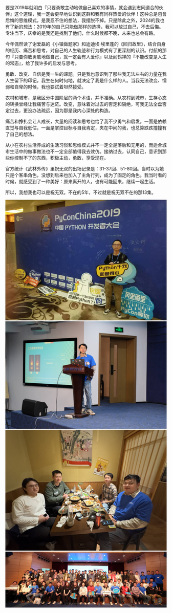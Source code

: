 <!--
.. title: 不在的5年
.. slug: bu-zai-de-5nian
.. date: 2024-11-25 22:17:26 UTC+08:00
.. tags: 人生感悟
.. category: 非技术
.. link: 
.. description: 
.. type: text
-->

要是2019年就明白『只要勇敢主动地做自己喜欢的事情，就会遇到志同道合的伙伴』这个道理，我一定会更早地认识到这群和我有同样热爱的伙伴！这种总是包含后悔的思维模式，是我忍不住的想法，我摆脱不掉。只是除此之外，2024的我也有了新的想法：2019年的自己只能做那样的选择，我可以放过自己，不去后悔。专注当下，庆幸的是我还是找到了他们，什么时候都不晚，未来也总会有路。

今年偶然读了谢爱磊的《小镇做题家》和迪迪埃·埃里蓬的《回归故里》，结合自身的经历、痛苦和思考，对自己的人生轨迹和行为模式有了更深刻的认识。付航的那句『只要你敢勇敢地做自己，就一定会有人爱你』以及阎鹤祥的『不能改变是人生的常态』，给了我许多的启发与思考。

勇敢、改变、自信是我一生的课题。只是我也意识到了那些我无法左右的力量在我人生留下的印记，我生在何时何地，就决定了我是什么样的人。当我无法改变、懦弱和自卑的时候，我也要试着坦然接受。

农村和城市，是我区分中国阶层的两个术语，并不准确。从农村到城市，生存心态的转换曾经让我痛苦与迷茫。改变，意味着对过去的否定和隔绝，可我无法全盘否定过去，更没办法疏远，因为那是我内心深处的构造。

痛苦和挣扎会让人成长，大量的阅读和思考也给了我不少勇气和启发。一面是依赖直觉与自我低估，一面是掌控目标与自我肯定，夹在中间的我，也总算跌跌撞撞有了自己的想法。

从小在农村生活养成的生活习惯和思维模式并不一定全是落后和无用的，而适合城市生活中的做事做法也不一定全部值得我去效仿。接纳过去，认同自己，意识到那些你控制不了的东西，积极主动，勇敢，享受现在。

官方统计《武林外传》里祝无双的出场记录是：31-37回、51-80回。当时以为她只是个客串角色，没想到后来也加入了主角行列，成为了固定的角色。我当时看的时候，就感受到了一种美好：原来离开的人，也有可能回来，继续一起生活。

所以，我想我也可以是祝无双。不在的5年，不过就是祝无双不在的那13集。

![me at pycon china 2019](/images/me_at_pychina_2019.jpg "Me at pycon china 2019")
![me at pycon china 2024](/images/me_at_pychina_2024.jpg "Me at pycon china 2024")
![lucky with aber and frostming](/images/lucky_with_aber_and_frostming.jpg "Lucky with aber and frostming")
![group photo 2024](/images/group_photo_2024.jpg "Group photo 2024")